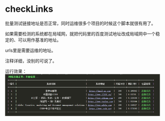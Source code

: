 # checkLinks

批量测试链接地址是否正常，同时运维很多个项目的时候这个脚本就很有用了。

如果需要检测的系统都在局域网，就把代码里的百度测试地址改成局域网中一个稳定的、可以用作基准的地址。

urls里是需要运维的地址。

注释详细，没别的可说了。

运行效果：
![your-picture](imgs/运行效果.png?raw=true)
